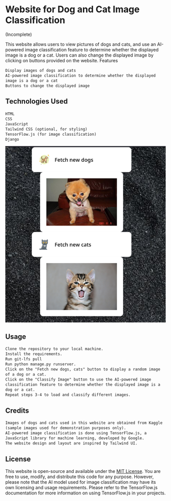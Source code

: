 # Website for Dog and Cat Image Classification

(Incomplete)

This website allows users to view pictures of dogs and cats, and use an AI-powered image classification feature to determine whether the displayed image is a dog or a cat. Users can also change the displayed image by clicking on buttons provided on the website.
Features

    Display images of dogs and cats
    AI-powered image classification to determine whether the displayed image is a dog or a cat
    Buttons to change the displayed image

## Technologies Used

    HTML
    CSS
    JavaScript
    Tailwind CSS (optional, for styling)
    TensorFlow.js (for image classification)
    Django

![Screenshot screenshot](001.png)

## Usage

    Clone the repository to your local machine.
    Install the requirements.
    Run git-lfs pull
    Run python manage.py runserver.
    Click on the "Fetch new dogs, cats" button to display a random image of a dog or a cat.
    Click on the "Classify Image" button to use the AI-powered image classification feature to determine whether the displayed image is a dog or a cat.
    Repeat steps 3-4 to load and classify different images.

## Credits

    Images of dogs and cats used in this website are obtained from Kaggle (sample images used for demonstration purposes only).
    AI-powered image classification is done using TensorFlow.js, a JavaScript library for machine learning, developed by Google.
    The website design and layout are inspired by Tailwind UI.

## License

This website is open-source and available under the [MIT License](LICENSE). You are free to use, modify, and distribute this code for any purpose. However, please note that the AI model used for image classification may have its own licensing and usage requirements. Please refer to the TensorFlow.js documentation for more information on using TensorFlow.js in your projects.